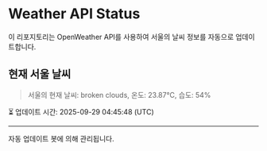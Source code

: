 
# Weather API Status

이 리포지토리는 OpenWeather API를 사용하여 서울의 날씨 정보를 자동으로 업데이트합니다.

## 현재 서울 날씨
> 서울의 현재 날씨: broken clouds, 온도: 23.87°C, 습도: 54%

⏳ 업데이트 시간: 2025-09-29 04:45:48 (UTC)

---
자동 업데이트 봇에 의해 관리됩니다.
